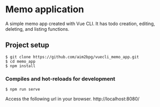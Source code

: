 # Memo application
A simple memo app created with Vue CLI.
It has todo creation, editing, deleting, and listing functions.

## Project setup
```
$ git clone https://github.com/aim2bpg/vuecli_memo_app.git
$ cd memo_app
$ npm install
```

### Compiles and hot-reloads for development
```
$ npm run serve
```
Access the following url in your browser. http://localhost:8080/

